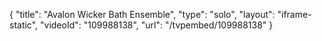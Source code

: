 {
    "title": "Avalon Wicker Bath Ensemble",
    "type": "solo",
    "layout": "iframe-static",
    "videoId": "109988138",
    "url": "\/tvpembed\/109988138"
}